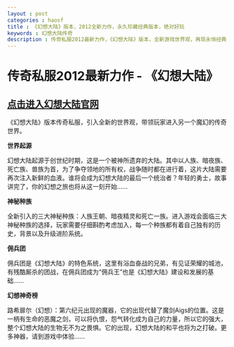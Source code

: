 ```yaml
---
layout : post
categories : haosf
title : 《幻想大陆》版本，2012全新力作，永久珍藏经典版本，绝对好玩
keywords : 幻想大陆传奇
description : 传奇私服2012最新力作，《幻想大陆》版本，全新游戏世界观，再现永恒经典
---
```

# 传奇私服2012最新力作 - 《幻想大陆》
## [点击进入幻想大陆官网](http://wt.huanxiangdalu.com/)

《幻想大陆》版本传奇私服，引入全新的世界观，带领玩家进入另一个魔幻的传奇世界。

__世界起源__

幻想大陆起源于创世纪时期，这是一个被神所遗弃的大陆。其中以人族、暗夜族、死亡族、兽族为首，为了争夺领地的所有权，战争随时都在进行着，这片大陆需要再次注入新鲜的血液。谁将会成为幻想大陆的最后一个统治者？年轻的勇士，故事讲完了，你的幻想之旅也将从这一刻开始……

__神秘种族__

全新引入的三大神秘种族：人族王朝、暗夜精灵和死亡一族。进入游戏会面临三大神秘种族的选择，玩家需要仔细斟酌考虑加入，每一个种族都有着自己独有的历史，背景以及升级进阶系统。

__佣兵团__

佣兵团是《幻想大陆》的特色系统，这里有浴血奋战的兄弟，有见证荣耀的城池，有残酷厮杀的团战，在佣兵团成为“佣兵王”也是《幻想大陆》建设和发展的基础……

__幻想神奇榜__

路希扉尔（幻想）：第六纪元出现的魔器，它的出现代替了魔剑Aigs的位置。这是一柄有生命的恶魔之剑，可以将仇恨，怨气转化成为自己的力量，所以它的强大，整个幻想大陆的生物无不为之畏惧。它的出现，幻想大陆的和平也将为之打破。更多神器，请到游戏中体验……
